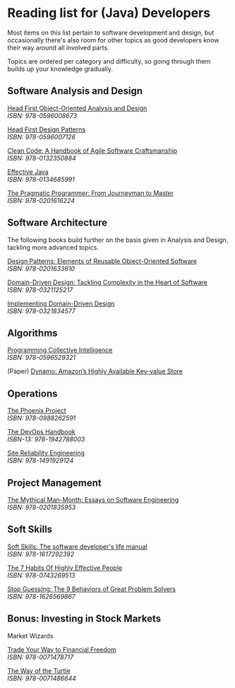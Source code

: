 # Reading list for (Java) Developers
Most items on this list pertain to software development and design,
but occasionally there's also room for other topics as good developers
know their way around all involved parts.

Topics are ordered per category and difficulty, so going through them builds up your knowledge gradually.


## Software Analysis and Design
[Head First Object-Oriented Analysis and Design](https://www.amazon.com/Head-First-Object-Oriented-Analysis-Design/dp/0596008678)  
_ISBN: 978-0596008673_

[Head First Design Patterns](https://www.amazon.com/Head-First-Design-Patterns-Brain-Friendly/dp/0596007124)  
_ISBN: 978-0596007126_

[Clean Code: A Handbook of Agile Software Craftsmanship](https://www.amazon.com/Clean-Code-Handbook-Software-Craftsmanship/dp/0132350882)  
_ISBN: 978-0132350884_

[Effective Java](https://www.amazon.com/Effective-Java-3rd-Joshua-Bloch/dp/0134685997)  
_ISBN: 978-0134685991_

[The Pragmatic Programmer: From Journeyman to Master](https://www.amazon.com/Pragmatic-Programmer-Journeyman-Master/dp/020161622X)  
_ISBN: 978-0201616224_


## Software Architecture
The following books build further on the basis given in Analysis and Design, tackling more advanced topics.

[Design Patterns: Elements of Reusable Object-Oriented Software](https://www.amazon.com/Design-Patterns-Elements-Reusable-Object-Oriented/dp/0201633612)  
_ISBN: 978-0201633610_

[Domain-Driven Design: Tackling Complexity in the Heart of Software](https://www.amazon.com/Domain-Driven-Design-Tackling-Complexity-Software/dp/0321125215)  
_ISBN: 978-0321125217_

[Implementing Domain-Driven Design](https://www.amazon.com/Implementing-Domain-Driven-Design-Vaughn-Vernon/dp/0321834577)  
_ISBN: 978-0321834577_

## Algorithms
[Programming Collective Intelligence](https://www.amazon.com/Programming-Collective-Intelligence-Building-Applications/dp/0596529325)  
_ISBN: 978-0596529321_

(Paper) [Dynamo: Amazon’s Highly Available Key-value Store](https://www.allthingsdistributed.com/files/amazon-dynamo-sosp2007.pdf)


## Operations
[The Phoenix Project](https://www.amazon.com/Phoenix-Project-DevOps-Helping-Business/dp/0988262592)  
_ISBN: 978-0988262591_

[The DevOps Handbook](https://www.amazon.com/DevOps-Handbook-World-Class-Reliability-Organizations/dp/1942788002)  
_ISBN-13: 978-1942788003_

[Site Reliability Engineering](https://landing.google.com/sre/book/index.html)  
_ISBN: 978-1491929124_


## Project Management
[The Mythical Man-Month: Essays on Software Engineering](https://www.amazon.com/Mythical-Man-Month-Software-Engineering-Anniversary/dp/0201835959)  
_ISBN: 978-0201835953_


## Soft Skills
[Soft Skills: The software developer's life manual](https://www.amazon.com/Soft-Skills-software-developers-manual/dp/1617292397)  
_ISBN: 978-1617292392_

[The 7 Habits Of Highly Effective People](https://www.amazon.com/Habits-Highly-Effective-People-Powerful/dp/0743269519)  
_ISBN: 978-0743269513_

[Stop Guessing: The 9 Behaviors of Great Problem Solvers](https://www.amazon.com/Stop-Guessing-Behaviors-Problem-Solvers/dp/162656986X)  
_ISBN: 978-1626569867_


## Bonus: Investing in Stock Markets
Market Wizards

[Trade Your Way to Financial Freedom](https://www.amazon.com/Trade-Your-Way-Financial-Freedom/dp/007147871X)  
_ISBN: 978-0071478717_

[The Way of the Turtle](https://www.amazon.com/Way-Turtle-Methods-Ordinary-Legendary-ebook/dp/B00B22SBS8)  
_ISBN: 978-0071486644_

